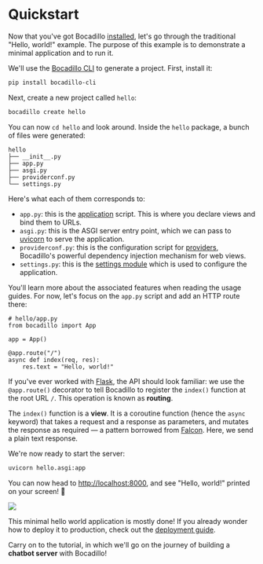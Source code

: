 # Quickstart

Now that you've got Bocadillo [installed][installation], let's go through the traditional "Hello, world!" example. The purpose of this example is to demonstrate a minimal application and to run it.

[installation]: ./installation.md

We'll use the [Bocadillo CLI] to generate a project. First, install it:

[bocadillo cli]: https://github.com/bocadilloproject/bocadillo-cli

```bash
pip install bocadillo-cli
```

Next, create a new project called `hello`:

```bash
bocadillo create hello
```

You can now `cd hello` and look around. Inside the `hello` package, a bunch of files were generated:

```
hello
├── __init__.py
├── app.py
├── asgi.py
├── providerconf.py
└── settings.py
```

Here's what each of them corresponds to:

- `app.py`: this is the [application](/guides/architecture/app.md) script. This is where you declare views and bind them to URLs.
- `asgi.py`: this is the ASGI server entry point, which we can pass to [uvicorn] to serve the application.
- `providerconf.py`: this is the configuration script for [providers](/guides/injection/), Bocadillo's powerful dependency injection mechanism for web views.
- `settings.py`: this is the [settings module](/guides/architecture/app.md#settings-module) which is used to configure the application.

[uvicorn]: https://www.uvicorn.org

You'll learn more about the associated features when reading the usage guides. For now, let's focus on the `app.py` script and add an HTTP route there:

```python{6,7,8}
# hello/app.py
from bocadillo import App

app = App()

@app.route("/")
async def index(req, res):
    res.text = "Hello, world!"
```

If you've ever worked with [Flask](http://flask.pocoo.org), the API should look familiar: we use the `@app.route()` decorator to tell Bocadillo to register the `index()` function at the root URL `/`. This operation is known as **routing**.

The `index()` function is a **view**. It is a coroutine function (hence the `async` keyword) that takes a request and a response as parameters, and mutates the response as required — a pattern borrowed from [Falcon](https://falconframework.org). Here, we send a plain text response.

We're now ready to start the server:

```bash
uvicorn hello.asgi:app
```

You can now head to [http://localhost:8000](http://localhost:8000), and see "Hello, world!" printed on your screen! :tada:

![](./hello-world.png)

This minimal hello world application is mostly done! If you already wonder how to deploy it to production, check out the [deployment guide](https://www.uvicorn.org/deployment/).

Carry on to the tutorial, in which we'll go on the journey of building a **chatbot server** with Bocadillo!
